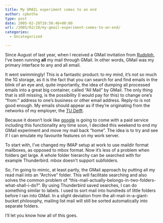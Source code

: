 ```yaml
---
title: My GMAIL experiment comes to an end
author: cpbotha
type: post
date: 2005-02-28T18:50:46+00:00
url: /2005/02/28/my-gmail-experiment-comes-to-an-end/
categories:
  - Uncategorized

---
```

Since August of last year, when I received a GMail invitation from [Rudolph][1], I’ve been running **all** my mail through GMail. In other words, GMail was my primary interface to any and all email.

It went swimmingly! This is a fantastic product: to my mind, it’s not so much the 1G storage, as it is the fact that you can search for and find emails in the blink of an eye and, quite importantly, the idea of dumping all processed emails into a great big container, called “All Mail” by GMail. The only thing that is still missing, is the possibility (I would pay for this) to change one’s “from:” address to one’s business or other email address. Reply-to is not good enough. My emails should appear as if they’re originating from the networks of my employer, the [TU Delft][2].

Because it doesn’t look like [google][3] is going to come with a paid service including this functionality any time soon, I decided this weekend to end my GMail experiment and move my mail back “home”. The idea is to try and see if I can emulate my favourite features on my work server.

To start with, I’ve changed my IMAP setup at work to use maildir format mailboxes, as opposed to mbox format. Now it’s less of a problem when folders get large. A whole folder hierarchy can be searched with for example Thunderbird. mbox doesn’t support subfolders.

So, I’m going to mimic, at least partly, the GMail approach by putting all my read mail into an “Archive” folder. This will facilitate searching and also solves the common problem of “this-mail-actually-belongs-in-two-folders-what-shall-i-do?”. By using Thunderbird saved searches, I can do something similar to labels. I used to sort mail into hundreds of little folders before I ran into GMail. In a slight deviation from the all-mail-in-a-giant-bucket philosophy, mailing list mail will still be sorted automatically into separate folders.

I’ll let you know how all of this goes.

 [1]: http://vdmerwe.net/
 [2]: http://www.tudelft.nl/
 [3]: http://google.com/
